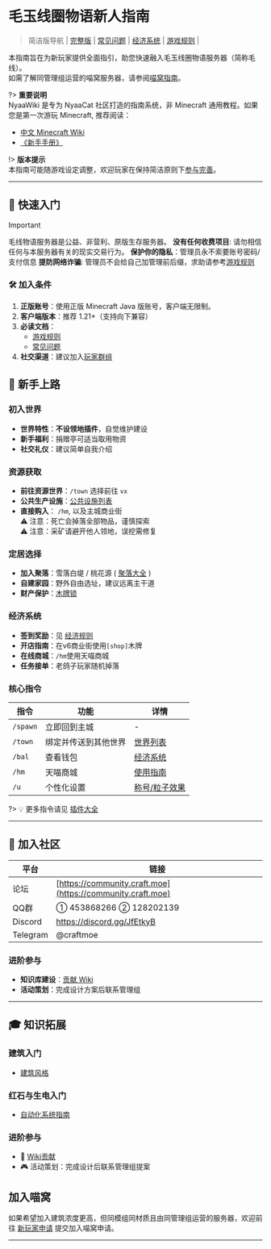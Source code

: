<!-- 基於deepseek简化的毛线指南 -->
<!-- last updated: by 秋秋 2025/03/05 -->

# 毛玉线圈物语新人指南

> 简洁版导航 | [完整版](../kedama/beginners-guide-full.md) | [常见问题](kedama/faq.md) | [经济系统](../kedama/economy.md) | [游戏规则](https://craft.moe/rules) |

本指南旨在为新玩家提供全面指引，助您快速融入毛玉线圈物语服务器（简称毛线）。  
如需了解同管理组运营的喵窝服务器，请参阅[喵窝指南](nyaa/beginners-guide.md)。

?> **重要说明**  
NyaaWiki 是专为 NyaaCat 社区打造的指南系统，非 Minecraft 通用教程。如果您是第一次游玩 Minecraft, 推荐阅读：  
- [中文 Minecraft Wiki](https://zh.minecraft.wiki)  
- [《新手手册》](https://zh.minecraft.wiki/Tutorial%3A%E6%96%B0%E6%89%8B%E6%89%8B%E5%86%8C)

!> **版本提示**  
本指南可能随游戏设定调整，欢迎玩家在保持简洁原则下[参与完善](https://github.com/NyaaCat/wiki)。

---
## 🌟 快速入门

> [!important]
> 毛线物语服务器是公益、非营利、原版生存服务器。
> **没有任何收费项目**: 请勿相信任何与本服务器有关的现实交易行为。
> **保护你的隐私**：管理员永不索要账号密码/支付信息
> **提防网络诈骗**: 管理员不会给自己加管理前后缀，求助请参考[游戏规则](https://craft.moe/rules)

### 🛠️ 加入条件
1. **正版账号**：使用正版 Minecraft Java 版账号，客户端无限制。
2. **客户端版本**：推荐 1.21+（支持向下兼容）
3. **必读文档**：
   - [游戏规则](https://craft.moe/rules)
   - [常见问题](kedama/faq.md)
4. **社交渠道**：建议加入[玩家群组](wiki/groups.md)


## 🚀 新手上路

### 初入世界
- **世界特性**：**不设领地插件**，自觉维护建设
- **新手福利**：捐赠亭可适当取用物资
- **社交礼仪**：建议简单自我介绍

### 资源获取
- **前往资源世界**：`/town` 选择前往 `vx` </br>
- **公共生产设施**：[公共设施列表](kedama/public-facilities.md) </br>
- **直接购入**： `/hm`, 以及主城商业街 </br>
⚠️ 注意：死亡会掉落全部物品，谨慎探索 </br>
⚠️ 注意：采矿请避开他人领地，误挖需修复

### 定居选择
- **加入聚落**：雪落白堤 / 桃花源 ( [聚落大全](../kedama/towns.md) )</br>
- **自建家园**：野外自由选址，建议远离主干道 </br>
- **财产保护**：[木牌锁](../tutorial/plugins/lockettepro.md)

### 经济系统

- **签到奖励**：见 [经济规则](../kedama/economy.md#在线奖励货币增发途径)</br>
- **开店指南**：在v6商业街使用`[shop]`木牌 </br>
- **在线商城**：`/hm`使用天喵商城 </br>
- **任务接单**：老鸽子玩家随机掉落

### 核心指令
| 指令 | 功能 | 详情 |
|------|------|------|
| `/spawn` | 立即回到主城 | - |
| `/town` | 绑定并传送到其他世界 | [世界列表](../kedama/worlds.md) |
| `/bal` | 查看钱包 | [经济系统](../kedama/economy.md) |
| `/hm` | 天喵商城 | [使用指南](../tutorial/plugins/hmarket.md) |
| `/u` | 个性化设置 | [称号/粒子效果](../tutorial/plugins/ukit.md) |

?> 💡 更多指令请见 [插件大全](../tutorial/plugins.md)

---
## 🌟 加入社区

| 平台 | 链接 |
|------|------|
| 论坛 | [https://community.craft.moe](https://community.craft.moe) |
| QQ群 | ① 453868266 ② 128202139 |
| Discord | https://discord.gg/JfEtkyB |
| Telegram | @craftmoe |

### 进阶参与
- **知识库建设**：[贡献 Wiki](https://github.com/NyaaCat/wiki)
- **活动策划**：完成设计方案后联系管理组

---

## 🎓 知识拓展

### 建筑入门
- [建筑风格](tutorial/building?id=建筑风格)
### 红石与生电入门
- [自动化系统指南](tutorial/redstone.md)

### 进阶参与
- 📝 [Wiki贡献](https://github.com/NyaaCat/wiki)
- 🎮 活动策划：完成设计后联系管理组提案

## 加入喵窝
如果希望加入建筑浓度更高，但同模组同材质且由同管理组运营的服务器，欢迎前往 [新玩家申请](nyaa/whitelist-application.md) 提交加入喵窝申请。
* * *
